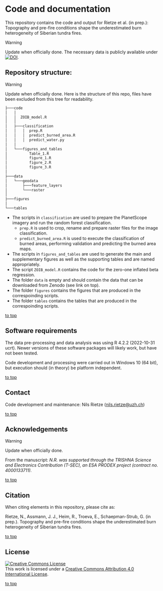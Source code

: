 # Code and documentation
This repository contains the code and output for Rietze et al. (in prep.): Topography and pre-fire conditions shape the underestimated burn heterogeneity of Siberian tundra fires.

> [!WARNING]
> Update when officially done.
 > The necessary data is publicly available under [![DOI](https://img.shields.io/badge/DOI-10.5281/zenodo.7886425-blue)](https://doi.org/10.5281/zenodo.7886425).

## Repository structure:
> [!WARNING]
> Update when officially done.
Here is the structure of this repo, files have been excluded from this tree for readability.

```bash
├───code
│   │
│   │  ZOIB_model.R
│   │
│   ├───classification
│   │   │  prep.R
│   │   │  predict_burned_area.R
│   │   │  predict_water.py
│   │
│   └───figures_and_tables
│          Table_1.R
│          figure_1.R
│          figure_2.R
│          figure_3.R
│    
├───data
│   └───geodata
│       ├───feature_layers
│       └───raster
│
├───figures  
│
└───tables
```

- The scripts in `classification` are used to prepare the PlanetScope imagery and run the random forest classification.
  - `prep.R` is used to crop, rename and prepare raster files for the image classification.
  - `predict_burned_area.R` is used to execute the classification of burned areas, performing validation and predicting the burned area maps.
- The scripts in `figures_and_tables` are used to generate the main and supplementary figures as well as the supporting tables and are named appropriately.
- The script `ZOIB_model.R` contains the code for the zero-one inflated beta regression. 
- The folder `data` is empty and should contain the data that can be downloaded from Zenodo (see link on top).
- The folder `figures` contains the figures that are produced in the correspoinding scripts.
- The folder `tables` contains the tables that are produced in the correspoinding scripts.

[to top](https://github.com/nrietze/SiberiaFires/main/README.md)

## Software requirements
The data pre-processing and data analysis was using R 4.2.2 (2022-10-31 ucrt). Newer versions of these software packages will likely work, but have not been tested.

Code development and processing were carried out in Windows 10 (64 bit), but execution should (in theory) be platform independent.

[to top](https://github.com/nrietze/SiberiaFires/main/README.md)

## Contact
Code development and maintenance: Nils Rietze ([nils.rietze@uzh.ch](nils.rietze@uzh.ch))

[to top](https://github.com/nrietze/SiberiaFires/main/README.md)

## Acknowledgements
> [!WARNING]
> Update when officially done.

From the manuscript:
*N.R. was supported through the TRISHNA Science and Electronics Contribution (T-SEC), an ESA PRODEX project (contract no. 4000133711).*

[to top](https://github.com/nrietze/SiberiaFires/main/README.md)
<!--- ## License
<a rel="license" href="http://creativecommons.org/licenses/by/4.0/"><img alt="Creative Commons Licence" style="border-width:0" src="https://i.creativecommons.org/l/by/4.0/88x31.png" /></a><br />This work is licensed under a <a rel="license" href="http://creativecommons.org/licenses/by/4.0/">Creative Commons Attribution 4.0 International License</a>.
-->

## Citation
When citing elements in this repository, please cite as:

Rietze, N., Assmann, J. J., Heim, R., Troeva, E., Schaepman-Strub, G. (in prep.). Topography and pre-fire conditions shape the underestimated burn heterogeneity of Siberian tundra fires. 

[to top](https://github.com/nrietze/SiberiaFires/main/README.md)

## License

<a rel="license" href="http://creativecommons.org/licenses/by/4.0/"><img alt="Creative Commons License" style="border-width:0" src="https://i.creativecommons.org/l/by/4.0/88x31.png" /></a><br />This work is licensed under a <a rel="license" href="http://creativecommons.org/licenses/by/4.0/">Creative Commons Attribution 4.0 International License</a>.

[to top](https://github.com/nrietze/SiberiaFires/main/README.md)
